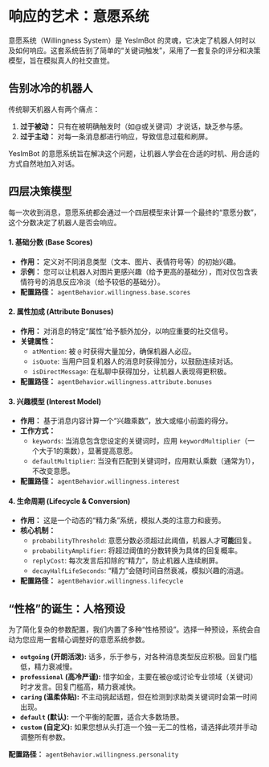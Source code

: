 # 响应的艺术：意愿系统

意愿系统（Willingness System）是 YesImBot 的灵魂，它决定了机器人何时以及如何响应。这套系统告别了简单的“关键词触发”，采用了一套复杂的评分和决策模型，旨在模拟真人的社交直觉。

## 告别冰冷的机器人

传统聊天机器人有两个痛点：
1.  **过于被动：** 只有在被明确触发时（如@或关键词）才说话，缺乏参与感。
2.  **过于主动：** 对每一条消息都进行响应，导致信息过载和刷屏。

YesImBot 的意愿系统旨在解决这个问题，让机器人学会在合适的时机、用合适的方式自然地加入对话。

## 四层决策模型

每一次收到消息，意愿系统都会通过一个四层模型来计算一个最终的“意愿分数”，这个分数决定了机器人是否会响应。

#### 1. 基础分数 (Base Scores)
- **作用：** 定义对不同消息类型（文本、图片、表情符号等）的初始兴趣。
- **示例：** 您可以让机器人对图片更感兴趣（给予更高的基础分），而对仅包含表情符号的消息反应冷淡（给予较低的基础分）。
- **配置路径：** `agentBehavior.willingness.base.scores`

#### 2. 属性加成 (Attribute Bonuses)
- **作用：** 对消息的特定“属性”给予额外加分，以响应重要的社交信号。
- **关键属性：**
    - `atMention`: 被 `@` 时获得大量加分，确保机器人必应。
    - `isQuote`: 当用户回复机器人的消息时获得加分，以鼓励连续对话。
    - `isDirectMessage`: 在私聊中获得加分，让机器人表现得更积极。
- **配置路径：** `agentBehavior.willingness.attribute.bonuses`

#### 3. 兴趣模型 (Interest Model)
- **作用：** 基于消息内容计算一个“兴趣乘数”，放大或缩小前面的得分。
- **工作方式：**
    - `keywords`: 当消息包含您设定的关键词时，应用 `keywordMultiplier`（一个大于1的乘数），显著提高意愿。
    - `defaultMultiplier`: 当没有匹配到关键词时，应用默认乘数（通常为1），不改变意愿。
- **配置路径：** `agentBehavior.willingness.interest`

#### 4. 生命周期 (Lifecycle & Conversion)
- **作用：** 这是一个动态的“精力条”系统，模拟人类的注意力和疲劳。
- **核心机制：**
    - `probabilityThreshold`: 意愿分数必须超过此阈值，机器人才**可能**回复。
    - `probabilityAmplifier`: 将超过阈值的分数转换为具体的回复概率。
    - `replyCost`: 每次发言后扣除的“精力”，防止机器人连续刷屏。
    - `decayHalfLifeSeconds`: “精力”会随时间自然衰减，模拟兴趣的消退。
- **配置路径：** `agentBehavior.willingness.lifecycle`

## “性格”的诞生：人格预设

为了简化复杂的参数配置，我们内置了多种“性格预设”。选择一种预设，系统会自动为您应用一套精心调整好的意愿系统参数。

- **`outgoing` (开朗活泼):** 话多，乐于参与，对各种消息类型反应积极。回复门槛低，精力衰减慢。
- **`professional` (高冷严谨):** 惜字如金，主要在被@或讨论专业领域（关键词）时才发言。回复门槛高，精力衰减快。
- **`caring` (温柔体贴):** 不主动挑起话题，但在检测到求助类关键词时会第一时间出现。
- **`default` (默认):** 一个平衡的配置，适合大多数场景。
- **`custom` (自定义):** 如果您想从头打造一个独一无二的性格，请选择此项并手动调整所有参数。

**配置路径：** `agentBehavior.willingness.personality`
